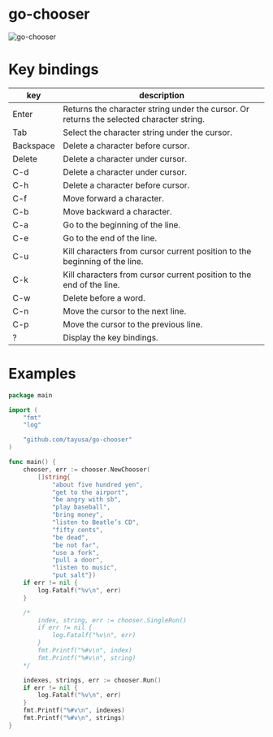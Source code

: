 # go-chooser
![go-chooser](https://user-images.githubusercontent.com/37957375/81494359-3d2fdd80-92e3-11ea-87a3-ed5df76b8da8.gif)

# Key bindings
| key | description |
| --- | ----------- |
| Enter | Returns the character string under the cursor. Or returns the selected character string. |
| Tab | Select the character string under the cursor. |
| Backspace | Delete a character before cursor. |
| Delete | Delete a character under cursor. |
| C-d | Delete a character under cursor. |
| C-h | Delete a character before cursor. |
| C-f | Move forward a character. |
| C-b | Move backward a character. |
| C-a | Go to the beginning of the line. |
| C-e | Go to the end of the line. |
| C-u | Kill characters from cursor current position to the beginning of the line. |
| C-k | Kill characters from cursor current position to the end of the line. |
| C-w | Delete before a word. |
| C-n | Move the cursor to the next line. |
| C-p | Move the cursor to the previous line. |
| ? | Display the key bindings. |

# Examples
```go
package main

import (
	"fmt"
	"log"

	"github.com/tayusa/go-chooser"
)

func main() {
	chooser, err := chooser.NewChooser(
		[]string{
			"about five hundred yen",
			"get to the airport",
			"be angry with sb",
			"play baseball",
			"bring money",
			"listen to Beatle’s CD",
			"fifty cents",
			"be dead",
			"be not far",
			"use a fork",
			"pull a door",
			"listen to music",
			"put salt"})
	if err != nil {
		log.Fatalf("%v\n", err)
	}

	/*
		index, string, err := chooser.SingleRun()
		if err != nil {
			log.Fatalf("%v\n", err)
		}
		fmt.Printf("%#v\n", index)
		fmt.Printf("%#v\n", string)
	*/

	indexes, strings, err := chooser.Run()
	if err != nil {
		log.Fatalf("%v\n", err)
	}
	fmt.Printf("%#v\n", indexes)
	fmt.Printf("%#v\n", strings)
}
```
